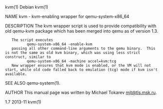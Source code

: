 kvm(1)                                                                                              Debian                                                                                             kvm(1)

NAME
       kvm - kvm-enabling wrapper for qemu-system-x86_64

DESCRIPTION
       The kvm wrapper script is used to provide compatibility with old qemu-kvm package which has been merged into qemu as of version 1.3.

       The script executes
              qemu-system-x86_64 -enable-kvm
       passing all other command-line arguments to the qemu binary.  This is not the same as old kvm binary, which was using less strict construct, similar to
              qemu-system-x86_64 -machine accel=kvm:tcg
       New wrapper ensures that kvm mode is enabled, or the VM will not start, while old code falled back to emulation (tcg) mode if kvm isn't available.

SEE ALSO
       qemu-system(1).

AUTHOR
       This manual page was written by Michael Tokarev <mjt@tls.msk.ru>.

1.7                                                                                                2013-11                                                                                             kvm(1)
